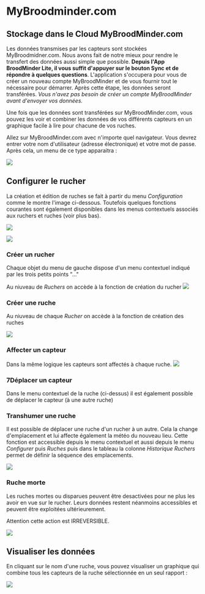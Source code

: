 # MyBroodminder.com

## Stockage dans le Cloud MyBroodMinder.com

Les données transmises par les capteurs sont stockées MyBroodmidner.com. Nous avons fait de notre mieux pour rendre le transfert des données aussi simple que possible. **Depuis l'App BroodMinder Lite, il vous suffit d'appuyer sur le bouton Sync et de répondre à quelques questions**. L'application s'occupera pour vous de créer un nouveau compte MyBroodMinder et de vous fournir tout le nécessaire pour démarrer. Après cette étape, les données seront transférées. _Vous n'avez pas besoin de créer un compte MyBroodMinder avant d'envoyer vos données._

Une fois que les données sont transférées sur MyBroodMinder.com, vous pouvez les voir et combiner les données de vos différents capteurs en un graphique facile à lire pour chacune de vos ruches.

Allez sur MyBroodMinder.com avec n'importe quel navigateur. Vous devrez entrer votre nom d'utilisateur (adresse électronique) et votre mot de passe. Après cela, un menu de ce type apparaitra :

![](./images/13_1_cloud_storage.png)


## Configurer le rucher

La création et édition de ruches se fait à partir du menu _Configuration_ comme le montre l'image ci-dessous. Toutefois quelques fonctions courantes sont également disponibles dans les menus contextuels associés aux ruchers et ruches (voir plus bas).

![](./images/13_3_configure_menu.png)

![](./images/13_3_cloud_storage.png)


### Créer un rucher
Chaque objet du menu de gauche dispose d'un menu contextuel indiqué par les trois petits points "..."

Au niuveau de _Ruchers_ on accède à la fonction de création du rucher
![](./images/13_5_nw_apiary.png)


### Créer une ruche
Au niuveau de chaque _Rucher_ on accède à la fonction de création des ruches

![](./images/13_6_nw_hive.png)



### Affecter un capteur
Dans la même logique les capteurs sont affectés à chaque ruche. 
![](./images/13_7_nw_device.png)


### 7Déplacer un capteur 
Dans le menu contextuel de la ruche (ci-dessus) il est également possible de déplacer le capteur (à une autre ruche) 


### Transhumer une ruche 
Il est possible de déplacer une ruche d'un rucher à un autre. Cela la change d'emplacement et lui affecte également la météo du nouveau lieu. Cette fonction est accessible depuis le menu contextuel et aussi depuis le menu _Configurer_ puis _Ruches_ puis dans le tableau la colonne _Historique Ruchers_ permet de définir la séquence des emplacements.

![](./images/13_8_hist_ruchers.png)

### Ruche morte
Les ruches mortes ou disparues peuvent être desactivées pour ne plus les avoir en vue sur le rucher. Leurs données restent néanmoins accessibles et peuvent être exploitées ultérieurement. 

Attention cette action est IRREVERSIBLE.

![](./images/13_9_desactiver.png)


## Visualiser les données

En cliquant sur le nom d'une ruche, vous pouvez visualiser un graphique qui combine tous les capteurs de la ruche sélectionnée en un seul rapport :

![](./images/13_2_cloud_storage.png)

